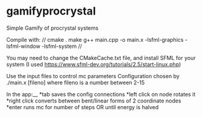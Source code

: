 # gamifyprocrystal

Simple Gamify of procrystal systems

Compile with:
//
cmake .
make
g++ main.cpp -o main.x -lsfml-graphics -lsfml-window -lsfml-system
//

You may need to change the CMakeCache.txt file, and install SFML for your system (I used https://www.sfml-dev.org/tutorials/2.5/start-linux.php)

Use the input files to control mc parameters
Configuration chosen by ./main.x [fileno] where fileno is a number between 2-15

In the app:__
*tab saves the config connections
*left click on node rotates it
*right click converts between bent/linear forms of 2 coordinate nodes
*enter runs mc for number of steps OR until energy is halved
